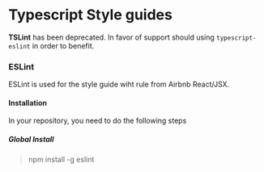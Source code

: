 # Typescript Style guides

**TSLint** has been deprecated. In favor of support should using `typescript-eslint` in order to benefit.
### ESLint
ESLint is used for the style guide wiht rule from Airbnb React/JSX.

#### Installation
In your repository, you need to do the following steps
##### Global Install
> npm install -g eslint